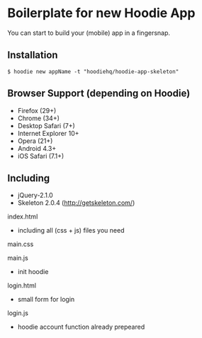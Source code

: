 # Boilerplate for new Hoodie App

You can start to build your (mobile) app in a fingersnap.



## Installation

`$ hoodie new appName -t "hoodiehq/hoodie-app-skeleton" `

## Browser Support (depending on Hoodie)

+ Firefox (29+)
+ Chrome (34+)
+ Desktop Safari (7+)
+ Internet Explorer 10+
+ Opera (21+)
+ Android 4.3+
+ iOS Safari (7.1+)

## Including

+ jQuery-2.1.0
+ Skeleton 2.0.4 (http://getskeleton.com/)

index.html
+ including all (css + js) files you need

main.css

main.js
+ init hoodie

login.html
+ small form for login

login.js
+ hoodie account function already prepeared
